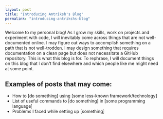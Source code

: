 ```yaml
---
layout: post
title: "Introducing Antriksh's Blog"
permalink: "introducing-antrikshs-blog"
---
```


Welcome to my personal blog! As I grow my skills, work on projects and experiment with code, I will inevitably come across things that are not well-documented online. I may figure out ways to accomplish something on a path that is not well-trodden. I may design something that requires documentation on a clean page but does not necessitate a GitHub repository. This is what this blog is for. To rephrase, I will document things on this blog that I don't find elsewhere and which people like me might need at some point.

## Examples of posts that may come:

* How to [do something] using [some less-known framework/technology]
* List of useful commands to [do something] in [some programming language]
* Problems I faced while setting up [something]